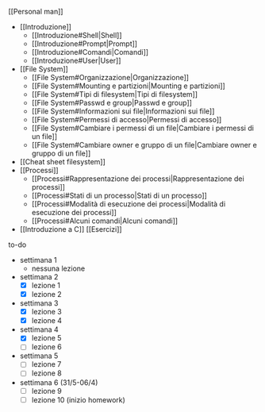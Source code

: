 [[Personal man]]
- [[Introduzione]]
	- [[Introduzione#Shell|Shell]]
	- [[Introduzione#Prompt|Prompt]]
	- [[Introduzione#Comandi|Comandi]]
	- [[Introduzione#User|User]]
- [[File System]]
	- [[File System#Organizzazione|Organizzazione]]
	- [[File System#Mounting e partizioni|Mounting e partizioni]]
	- [[File System#Tipi di filesystem|Tipi di filesystem]]
	- [[File System#Passwd e group|Passwd e group]]
	- [[File System#Informazioni sui file|Informazioni sui file]]
	- [[File System#Permessi di accesso|Permessi di accesso]]
	- [[File System#Cambiare i permessi di un file|Cambiare i permessi di un file]]
	- [[File System#Cambiare owner e gruppo di un file|Cambiare owner e gruppo di un file]]
- [[Cheat sheet filesystem]]
- [[Processi]]
	- [[Processi#Rappresentazione dei processi|Rappresentazione dei processi]]
	- [[Processi#Stati di un processo|Stati di un processo]]
	- [[Processi#Modalità di esecuzione dei processi|Modalità di esecuzione dei processi]]
	- [[Processi#Alcuni comandi|Alcuni comandi]]
- [[Introduzione a C]]
[[Esercizi]]

to-do
- settimana 1
	- nessuna lezione
- settimana 2
	- [x] lezione 1
	- [x] lezione 2
- settimana 3
	- [x] lezione 3
	- [x] lezione 4
- settimana 4
	- [x] lezione 5
	- [ ] lezione 6
- settimana 5
	- [ ] lezione 7
	- [ ] lezione 8
- settimana 6 (31/5-06/4)
	- [ ] lezione 9
	- [ ] lezione 10 (inizio homework)